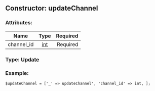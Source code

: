 ## Constructor: updateChannel  

### Attributes:

| Name     |    Type       | Required |
|----------|:-------------:|---------:|
|channel\_id|[int](../types/int.md) | Required|



### Type: [Update](../types/Update.md)


### Example:

```
$updateChannel = ['_' => updateChannel', 'channel_id' => int, ];
```